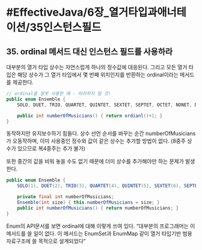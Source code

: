 # #EffectiveJava/6장_열거타입과애너테이션/35인스턴스필드

## 35. ordinal 메서드 대신 인스턴스 필드를 사용하라

대부분의 열거 타입 상수는 자연스럽게 하나의 정수값에 대응된다. 그리고 모든 열거 타입은 해당 상수가 그 열거 타입에서 몇 번째 위치인지를 반환하는 ordinal이라는 메서드를 제공한다.

```java
// ordinal을 잘못 사용한 예 - 따라하지 말 것!
public enum Ensemble {
	SOLO, DUET, TRIO, QUARTET, QUINTET, SEXTET, SEPTET, OCTET, NONET, DECTET;

	public int numberOfMusicians() { return ordianl()+1; }
}
```

동작하지만 유지보수하기 힘들다. 상수 선언 순서를 바꾸는 순간 numberOfMusicians가 오동작하며, 이미 사용중인 정수와 값이 같은 상수는 추가할 방법이 없다. (8중주 상수가 있으므로 복4중주는 추가 불가)

또한 중간의 값을 비워 놓을 수도 없기 때문에 더미 상수를 추가해야만 하는 문제가 발생한다.

```java
public enum Ensemble {
	SOLO(1), DUET(2), TRIO(3), QUARTET(4), QUINTET(5), SEXTET(6), SEPTET(7), OCTET(8), DOUBLE_QUARTET(8), NONET(9), DECTET(10), TRIPLE_QUARTET(12);

	private final int numberOfMusicians;
	Ensemble(int size) { this.numberOfMusicians = size; }
	public int numberOfMusicians() { return numberOfMusicians; }
}
```

Enum의 API문서를 보면 ordinal에 대해 이렇게 쓰여 있다. “대부분의 프로그래머는 이 메서드를 쓸 일이 없다. 이 메서드는 EnumSet과 EnumMap 같이 열거 타입기반 범용 자료구조에 쓸 목적으로 설계되었다”

